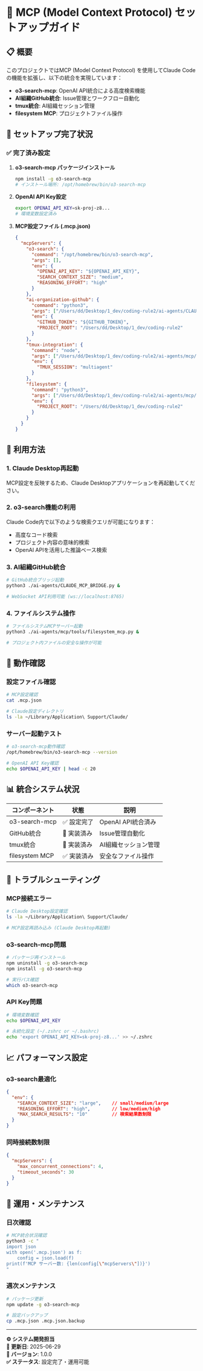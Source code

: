 # 🔧 MCP (Model Context Protocol) セットアップガイド

## 📋 概要

このプロジェクトではMCP (Model Context Protocol) を使用してClaude Codeの機能を拡張し、以下の統合を実現しています：

- **o3-search-mcp**: OpenAI API統合による高度検索機能
- **AI組織GitHub統合**: Issue管理とワークフロー自動化
- **tmux統合**: AI組織セッション管理
- **filesystem MCP**: プロジェクトファイル操作

## 🚀 セットアップ完了状況

### ✅ 完了済み設定

1. **o3-search-mcp パッケージインストール**
   ```bash
   npm install -g o3-search-mcp
   # インストール場所: /opt/homebrew/bin/o3-search-mcp
   ```

2. **OpenAI API Key設定**
   ```bash
   export OPENAI_API_KEY=sk-proj-z8...
   # 環境変数設定済み
   ```

3. **MCP設定ファイル (.mcp.json)**
   ```json
   {
     "mcpServers": {
       "o3-search": {
         "command": "/opt/homebrew/bin/o3-search-mcp",
         "args": [],
         "env": {
           "OPENAI_API_KEY": "${OPENAI_API_KEY}",
           "SEARCH_CONTEXT_SIZE": "medium",
           "REASONING_EFFORT": "high"
         }
       },
       "ai-organization-github": {
         "command": "python3",
         "args": ["/Users/dd/Desktop/1_dev/coding-rule2/ai-agents/CLAUDE_MCP_BRIDGE.py"],
         "env": {
           "GITHUB_TOKEN": "${GITHUB_TOKEN}",
           "PROJECT_ROOT": "/Users/dd/Desktop/1_dev/coding-rule2"
         }
       },
       "tmux-integration": {
         "command": "node",
         "args": ["/Users/dd/Desktop/1_dev/coding-rule2/ai-agents/mcp/tools/tmux_mcp.js"],
         "env": {
           "TMUX_SESSION": "multiagent"
         }
       },
       "filesystem": {
         "command": "python3",
         "args": ["/Users/dd/Desktop/1_dev/coding-rule2/ai-agents/mcp/tools/filesystem_mcp.py"],
         "env": {
           "PROJECT_ROOT": "/Users/dd/Desktop/1_dev/coding-rule2"
         }
       }
     }
   }
   ```

## 🔧 利用方法

### 1. Claude Desktop再起動
MCP設定を反映するため、Claude Desktopアプリケーションを再起動してください。

### 2. o3-search機能の利用
Claude Code内で以下のような検索クエリが可能になります：
- 高度なコード検索
- プロジェクト内容の意味的検索
- OpenAI APIを活用した推論ベース検索

### 3. AI組織GitHub統合
```bash
# GitHub統合ブリッジ起動
python3 ./ai-agents/CLAUDE_MCP_BRIDGE.py &

# WebSocket API利用可能 (ws://localhost:8765)
```

### 4. ファイルシステム操作
```bash
# ファイルシステムMCPサーバー起動
python3 ./ai-agents/mcp/tools/filesystem_mcp.py &

# プロジェクト内ファイルの安全な操作が可能
```

## 🧪 動作確認

### 設定ファイル確認
```bash
# MCP設定確認
cat .mcp.json

# Claude設定ディレクトリ
ls -la ~/Library/Application\ Support/Claude/
```

### サーバー起動テスト
```bash
# o3-search-mcp動作確認
/opt/homebrew/bin/o3-search-mcp --version

# OpenAI API Key確認
echo $OPENAI_API_KEY | head -c 20
```

## 📊 統合システム状況

| コンポーネント | 状態 | 説明 |
|---------------|------|------|
| o3-search-mcp | ✅ 設定完了 | OpenAI API統合済み |
| GitHub統合 | 🔄 実装済み | Issue管理自動化 |
| tmux統合 | 🔄 実装済み | AI組織セッション管理 |
| filesystem MCP | ✅ 実装済み | 安全なファイル操作 |

## 🚨 トラブルシューティング

### MCP接続エラー
```bash
# Claude Desktop設定確認
ls -la ~/Library/Application\ Support/Claude/

# MCP設定再読み込み (Claude Desktop再起動)
```

### o3-search-mcp問題
```bash
# パッケージ再インストール
npm uninstall -g o3-search-mcp
npm install -g o3-search-mcp

# 実行パス確認
which o3-search-mcp
```

### API Key問題
```bash
# 環境変数確認
echo $OPENAI_API_KEY

# 永続化設定 (~/.zshrc or ~/.bashrc)
echo 'export OPENAI_API_KEY=sk-proj-z8...' >> ~/.zshrc
```

## 📈 パフォーマンス設定

### o3-search最適化
```json
{
  "env": {
    "SEARCH_CONTEXT_SIZE": "large",    // small/medium/large
    "REASONING_EFFORT": "high",        // low/medium/high
    "MAX_SEARCH_RESULTS": "10"         // 検索結果数制限
  }
}
```

### 同時接続数制限
```json
{
  "mcpServers": {
    "max_concurrent_connections": 4,
    "timeout_seconds": 30
  }
}
```

## 🔄 運用・メンテナンス

### 日次確認
```bash
# MCP統合状況確認
python3 -c "
import json
with open('.mcp.json') as f:
    config = json.load(f)
print(f'MCP サーバー数: {len(config[\"mcpServers\"])}')
"
```

### 週次メンテナンス
```bash
# パッケージ更新
npm update -g o3-search-mcp

# 設定バックアップ
cp .mcp.json .mcp.json.backup
```

---

**⚙️ システム開発担当**  
**📅 更新日**: 2025-06-29  
**🔖 バージョン**: 1.0.0  
**✅ ステータス**: 設定完了・運用可能